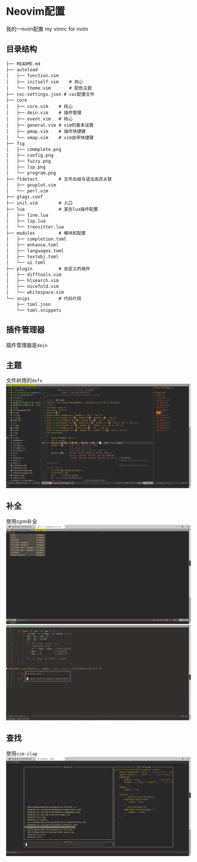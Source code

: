 # Neovim配置
我的一nvim配置
my vimrc for nvim
## 目录结构
```
├── README.md
├── autoload
│   ├── function.vim
│   ├── initself.vim    # 核心
│   └── theme.vim       # 配色主题
├── coc-settings.json # coc配置文件
├── core
│   ├── core.vim    # 核心
│   ├── dein.vim    # 插件管理
│   ├── event.vim   # 核心
│   ├── general.vim # vim的基本设置
│   ├── pmap.vim    # 插件快捷键
│   └── vmap.vim    # vim自带快捷键
├── fig
│   ├── commplete.png
│   ├── config.png
│   ├── fuzzy.png
│   ├── lsp.png
│   └── program.png
├── ftdetect        # 文件后缀与语法高亮关联
│   ├── gnuplot.vim
│   └── perl.vim
├── gtags.conf
├── init.vim        # 入口
├── lua             # 某些lua插件配置
│   ├── line.lua
│   ├── lsp.lua
│   └── treesitter.lua
├── modules         # 模块和配置
│   ├── completion.toml
│   ├── enhance.toml
│   ├── languages.toml
│   ├── textobj.toml
│   └── ui.toml
├── plugin          # 自定义的插件
│   ├── difftools.vim
│   ├── hlsearch.vim
│   ├── nicefold.vim
│   └── whitespace.vim
└── snips           # 代码片段
    ├── toml.json
    └── toml.snippets

```

## 插件管理器
插件管理器是`dein`

## 主题
文件树用的`defx`
![program](https://github.com/krisfans/nvim/blob/nvim_lsp/fig/program.png)
## 补全
使用cpm补全
![complete](https://github.com/krisfans/nvim/blob/nvim_lsp/fig/complete.png)
![complete](https://github.com/krisfans/nvim/blob/nvim_lsp/fig/lsp.png)
## 查找
使用`vim-clap`
![fuzzy](https://github.com/krisfans/nvim/blob/nvim_lsp/fig/fuzzy.png)
